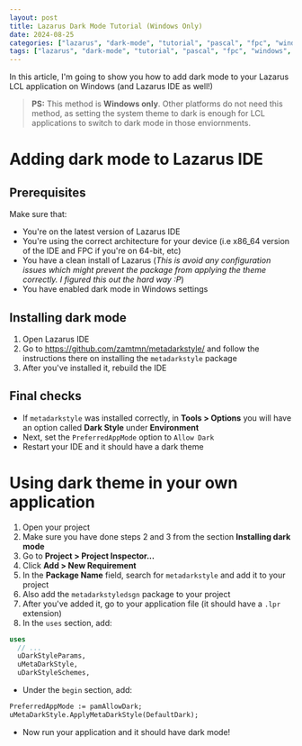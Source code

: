 ```yaml
---
layout: post
title: Lazarus Dark Mode Tutorial (Windows Only)
date: 2024-08-25
categories: ["lazarus", "dark-mode", "tutorial", "pascal", "fpc", "windows", "ide"]
tags: ["lazarus", "dark-mode", "tutorial", "pascal", "fpc", "windows", "ide"]
---
```


In this article, I'm going to show you how to add dark mode to your Lazarus LCL application on Windows (and Lazarus IDE as well!)
> **PS:** This method is **Windows only**. Other platforms do not need this method, as setting the system theme to dark is enough for LCL applications to switch to dark mode in those enviornments.

# Adding dark mode to Lazarus IDE

## Prerequisites
Make sure that:
- You're on the latest version of Lazarus IDE
- You're using the correct architecture for your device (i.e x86_64 version of the IDE and FPC if you're on 64-bit, etc)
- You have a clean install of Lazarus (_This is avoid any configuration issues which might prevent the package from applying the theme correctly. I figured this out the hard way :P_)
- You have enabled dark mode in Windows settings

## Installing dark mode

1. Open Lazarus IDE
2. Go to <https://github.com/zamtmn/metadarkstyle/> and follow the instructions there on installing the `metadarkstyle` package
3. After you've installed it, rebuild the IDE

## Final checks

- If `metadarkstyle` was installed correctly, in **Tools > Options** you will have an option called **Dark Style** under **Environment**
- Next, set the `PreferredAppMode` option to `Allow Dark`
- Restart your IDE and it should have a dark theme

# Using dark theme in your own application

1. Open your project
2. Make sure you have done steps 2 and 3 from the section **Installing dark mode**
3. Go to **Project > Project Inspector...**
4. Click **Add > New Requirement**
5. In the **Package Name** field, search for `metadarkstyle` and add it to your project
6. Also add the `metadarkstyledsgn` package to your project
7. After you've added it, go to your application file (it should have a `.lpr` extension)
8. In the `uses` section, add:
```pascal
uses
  // ...
  uDarkStyleParams,
  uMetaDarkStyle,
  uDarkStyleSchemes,
```
- Under the `begin` section, add:
```pascal
PreferredAppMode := pamAllowDark;
uMetaDarkStyle.ApplyMetaDarkStyle(DefaultDark);
```
- Now run your application and it should have dark mode!
